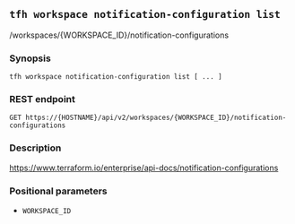 ## `tfh workspace notification-configuration list`

/workspaces/{WORKSPACE_ID}/notification-configurations

### Synopsis

    tfh workspace notification-configuration list [ ... ]

### REST endpoint

    GET https://{HOSTNAME}/api/v2/workspaces/{WORKSPACE_ID}/notification-configurations

### Description

https://www.terraform.io/enterprise/api-docs/notification-configurations

### Positional parameters

* `WORKSPACE_ID`

